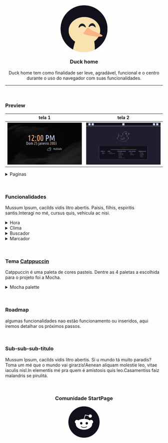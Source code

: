 <!--Start Page personalizada-->
<div  align="center">
<h3> <img src="md_assets/svg/icone.svg" width="150" height="150" alt="duck-home Logo"/>

Duck home
</h3>

Duck home tem como finalidade ser leve, agradável, funcional e o centro durante o uso do navegador com suas funcionalidades.
</div>

---

&nbsp;

### Preview

<table>
  <tr>
    <th>tela 1</th>
    <th>tela 2</th>
  </tr>
  <tr>
    <th><img src="md_assets/preview/home_frame.png" alt="preview"></img></th>
    <th><img src="md_assets/preview/tela_principal.png"  alt="preview"></th>
  </tr>
</table>

<details><summary>Paginas</summary>

<table>
  <tr>
    <th>tela 1</th>
  </tr>
  <tr>
    <th><img src="md_assets/preview/home_frame.png" alt="preview"></img></th>
  </tr>
</table>
<table>
  <tr>
    <th>tela 2</th>
  </tr>
  <tr>
    <th><img src="md_assets/preview/tela_principal.png"></img></th>
  </tr>
</table>
<table>
  <tr>
    <th>tela 3</th>
  </tr>
  <tr>
    <th><img src="md_assets/preview/tela_segundaria.png" alt="preview"></img></th>
  </tr>
</table>
</details>

&nbsp;

### Funcionalidades

Mussum Ipsum, cacilds vidis litro abertis. Paisis, filhis, espiritis santis.Interagi no mé, cursus quis, vehicula ac nisi.
<details><summary>Hora</summary>
em trabalho
</details>

<details><summary>Clima</summary>
em trabalho
</details>

<details><summary>Buscador</summary>
em trabalho
</details>

<details><summary>Marcador</summary>
em trabalho
</details>

&nbsp;


### Tema <a href="https://github.com/catppuccin">Catppuccin</a>

Catppuccin é uma paleta de cores pasteis. Dentre as 4 paletas a escolhida para o projeto foi a Mocha.

<details><summary> Mocha palette</summary>

&nbsp;

Catppuccin infrastructure: <strong> Base > Mantle > Crust </strong>

<table>
  <tr>
  <th></th>
  <th>Labels</th>
  <th>Hex</th>
  <th></th>
  <th></th>
  <th>Labels</th>
  <th>Hex</th>
 </tr>

 <tr>
  <td><img src="md_assets/palette/circles/mocha_rosewater.png" height="25" width="25"/></td>
  <td>Rosewater</td>
  <td><code>#f5e0dc</code></td>
  <td></td>
  <td><img src="md_assets/palette/circles/mocha_text.png" height="25" width="25"/></td>
  <td>Text</td>
  <td><code>#cdd6f4</code></td>
 </tr>

 <tr>
  <td><img src="md_assets/palette/circles/mocha_flamingo.png" height="25" width="25"/></td>
  <td>Flamingo</td>
  <td><code>#f2cdcd</code></td>
  <td></td>
  <td><img src="md_assets/palette/circles/mocha_subtext1.png" height="25" width="25"/></td>
  <td>Subtext1</td>
  <td><code>#bac2de</code></td>
 </tr>

 <tr>
  <td><img src="md_assets/palette/circles/mocha_pink.png" height="25" width="25"/></td>
  <td>Pink</td>
  <td><code>#f5c2e7</code></td>
  <td></td>
  <td><img src="md_assets/palette/circles/mocha_subtext0.png" height="25" width="25"/></td>
  <td>Subtext0</td>
  <td><code>#a6adc8</code></td>
 </tr>

 <tr>
  <td><img src="md_assets/palette/circles/mocha_mauve.png" height="25" width="25"/></td>
  <td>Mauve</td>
  <td><code>#cba6f7</code></td>
  <td></td>
  <td><img src="md_assets/palette/circles/mocha_overlay2.png" height="25" width="25"/></td>
  <td>Overlay2</td>
  <td><code>#9399b2</code></td>
 </tr>

 <tr>
  <td><img src="md_assets/palette/circles/mocha_red.png" height="25" width="25"/></td>
  <td>Red</td>
  <td><code>#f38ba8</code></td>
  <td></td>
  <td><img src="md_assets/palette/circles/mocha_overlay1.png" height="25" width="25"/></td>
  <td>Overlay1</td>
  <td><code>#7f849c</code></td>
 </tr>

 <tr>
  <td><img src="md_assets/palette/circles/mocha_maroon.png" height="25" width="25"/></td>
  <td>Maroon</td>
  <td><code>#eba0ac</code></td>
  <td></td>
  <td><img src="md_assets/palette/circles/mocha_overlay0.png" height="25" width="25"/></td>
  <td>Overlay0</td>
  <td><code>#6c7086</code></td>
 </tr>

 <tr>
  <td><img src="md_assets/palette/circles/mocha_peach.png" height="25" width="25"/></td>
  <td>Peach</td>
  <td><code>#fab387</code></td>
  <td></td>
  <td><img src="md_assets/palette/circles/mocha_surface2.png" height="25" width="25"/></td>
  <td>Surface2</td>
  <td><code>#585b70</code></td>
 </tr>

 <tr>
  <td><img src="md_assets/palette/circles/mocha_yellow.png" height="25" width="25"/></td>
  <td>Yellow</td>
  <td><code>#f9e2af</code></td>
  <td></td>
  <td><img src="md_assets/palette/circles/mocha_surface1.png" height="25" width="25"/></td>
  <td>Surface1</td>
  <td><code>#45475a</code></td>
 </tr>

 <tr>
  <td><img src="md_assets/palette/circles/mocha_green.png" height="25" width="25"/></td>
  <td>Green</td>
  <td><code>#a6e3a1</code></td>
  <td></td>
  <td><img src="md_assets/palette/circles/mocha_surface0.png" height="25" width="25"/></td>
  <td>Surface0</td>
  <td><code>#313244</code></td>
 </tr>

 <tr>
  <td><img src="md_assets/palette/circles/mocha_teal.png" height="25" width="25"/></td>
  <td>Teal</td>
  <td><code>#313244</code></td>
  <td></td>
  <td><img src="md_assets/palette/circles/mocha_base.png" height="25" width="25"/></td>
  <td>Base</td>
  <td><code>#1e1e2e</code></td>
 </tr>

 <tr>
  <td><img src="md_assets/palette/circles/mocha_sky.png" height="25" width="25"/></td>
  <td>Sky</td>
  <td><code>#89dceb</code></td>
  <td></td>
  <td><img src="md_assets/palette/circles/mocha_mantle.png" height="25" width="25"/></td>
  <td>Mantle</td>
  <td><code>#181825</code></td>
 </tr>

 <tr>
  <td><img src="md_assets/palette/circles/mocha_sapphire.png" height="25" width="25"/></td>
  <td>Sapphire</td>
  <td><code>#74c7ec</code></td>
  <td></td>
  <td><img src="md_assets/palette/circles/mocha_crust.png" height="25" width="25"/></td>
  <td>Crust</td>
  <td><code>#11111b</code></td>
 </tr>

 <tr>
  <td><img src="md_assets/palette/circles/mocha_blue.png" height="25" width="25"/></td>
  <td>Blue</td>
  <td><code>#89b4fa</code></td>
  <td></td>
  <td></td>
  <td></td>
  <td></td>
 </tr>

 <tr>
  <td><img src="md_assets/palette/circles/mocha_lavender.png" height="25" width="25"/></td>
  <td>Lavender</td>
  <td><code>#b4befe</code></td>
  <td></td>
  <td></td>
  <td></td>
  <td></td>
</table>
</details>

&nbsp;

### Roadmap

algumas funcionalidades nao estão funcionamento ou inseridos, aqui iremos detalhar os próximos passos.

&nbsp;

### Sub-sub-sub-titulo

Mussum Ipsum, cacilds vidis litro abertis. Si u mundo tá muito paradis? Toma um mé que o mundo vai girarzis!Aenean aliquam molestie leo, vitae iaculis nisl.In elementis mé pra quem é amistosis quis leo.Casamentiss faiz malandris se pirulitá.

&nbsp;

<div align="center">

### Comunidade StartPage


<a href="https://reddit.com/r/startpages"><img src="md_assets/svg/logo_reddit.svg" width="100" height="100" alt="Reddit Logo"/></a>
</div>